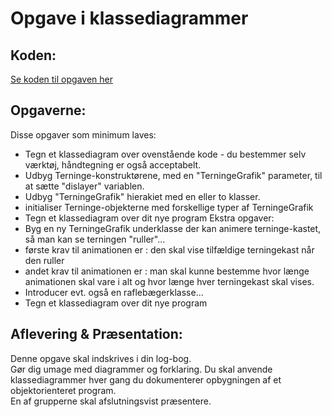 # Opgave i klassediagrammer

## Koden:
[Se koden til opgaven her](forlob22_klassediagramOpgaveKode.md)

## Opgaverne:
Disse opgaver som minimum laves:
- Tegn et klassediagram over ovenstående kode - du bestemmer selv værktøj, håndtegning er også acceptabelt.
- Udbyg Terninge-konstruktørene, med en "TerningeGrafik" parameter, til at sætte "dislayer" variablen.
- Udbyg "TerningeGrafik" hierakiet med en eller to klasser.
- initialiser Terninge-objekterne med forskellige typer af TerningeGrafik     
- Tegn et klassediagram over dit nye program
Ekstra opgaver:
- Byg en ny TerningeGrafik underklasse der kan animere terninge-kastet, så man kan se terningen "ruller"...
- første krav til animationen er : den skal vise tilfældige terningekast når den ruller
- andet krav til animationen er : man skal kunne bestemme hvor længe animationen skal vare i alt og hvor længe hver terningekast skal vises.
- Introducer evt. også en raflebægerklasse...
- Tegn et klassediagram over dit nye program

## Aflevering & Præsentation:
Denne opgave skal indskrives i din log-bog.        
Gør dig umage med diagrammer og forklaring. Du skal anvende klassediagrammer hver gang du dokumenterer opbygningen af et objektorienteret program.         
En af grupperne skal afslutningsvist præsentere.   
